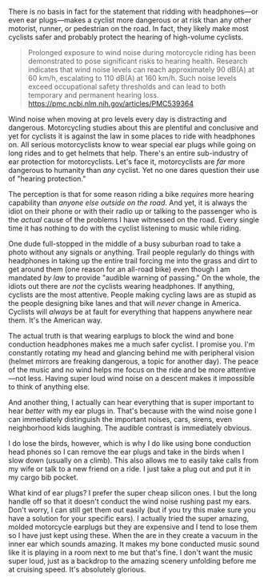 There is no basis in fact for the statement that ridding with headphones—or even ear plugs—makes a cyclist more dangerous or at risk than any other motorist, runner, or pedestrian on the road. In fact, they likely make most cyclists safer and probably protect the hearing of high-volume cyclists.

> Prolonged exposure to wind noise during motorcycle riding has been demonstrated to pose significant risks to hearing health. Research indicates that wind noise levels can reach approximately 90 dB(A) at 60 km/h, escalating to 110 dB(A) at 160 km/h. Such noise levels exceed occupational safety thresholds and can lead to both temporary and permanent hearing loss. https://pmc.ncbi.nlm.nih.gov/articles/PMC539364

Wind noise when moving at pro levels every day is distracting and dangerous. Motorcycling studies about this are plentiful and conclusive and yet for cyclists it is against the law in some places to ride with headphones on. All serious motorcyclists know to wear special ear plugs while going on long rides and to get helmets that help. There's an entire sub-industry of ear protection for motorcyclists. Let's face it, motorcyclists are _far_ more dangerous to humanity than _any_ cyclist. Yet no one dares question their use of "hearing protection."

The perception is that for some reason riding a bike _requires_ more hearing capability than _anyone else outside on the road_. And yet, it is always the idiot on their phone or with their radio up or talking to the passenger who is the _actual_ cause of the problems I have witnessed on the road. Every single time it has nothing to do with the cyclist listening to music while riding.

One dude full-stopped in the middle of a busy suburban road to take a photo without any signals or anything. Trail people regularly do things with headphones in taking up the entire trail forcing me into the grass and dirt to get around them (one reason for an all-road bike) even though I am mandated _by law_ to provide "audible warning of passing." On the whole, the idiots out there are _not_ the cyclists wearing headphones. If anything, cyclists are the most attentive. People making cycling laws are as stupid as the people designing bike lanes and that will _never_ change in America. Cyclists will _always_ be at fault for everything that happens anywhere near them. It's the American way.

The actual truth is that wearing earplugs to block the wind and bone conduction headphones makes me a much safer cyclist. I promise you. I'm constantly rotating my head and glancing behind me with peripheral vision (helmet mirrors are freaking dangerous, a topic for another day). The peace of the music and no wind helps me focus on the ride and be more attentive—not less. Having super loud wind noise on a descent makes it impossible to think of anything else.

And another thing, I actually can hear everything that is super important to hear _better_ with my ear plugs in. That's because with the wind noise gone I can immediately distinguish the important noises, cars, sirens, even neighborhood kids laughing. The audible contrast is immediately obvious. 

I do lose the birds, however, which is why I do like using bone conduction head phones so I can remove the ear plugs and take in the birds when I slow down (usually on a climb). This also allows me to easily take calls from my wife or talk to a new friend on a ride. I just take a plug out and put it in my cargo bib pocket.

What kind of ear plugs? I prefer the super cheap silicon ones. I but the long handle off so that it doesn't conduct the wind noise rushing past my ears. Don't worry, I can still get them out easily (but if you try this make sure you have a solution for your specific ears). I actually tried the super amazing, molded motorcycle earplugs but they are expensive and I tend to lose them so I have just kept using these. When the are in they create a vacuum in the inner ear which sounds amazing. It makes my bone conducted music sound like it is playing in a room next to me but that's fine. I don't want the music super loud, just as a backdrop to the amazing scenery unfolding before me at cruising speed. It's absolutely glorious. 